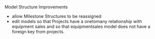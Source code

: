 Model Structure Improvements
+ allow Milestone Structures to be reassigned
+ edit models so that Projects have a onetomany relationship with equipment sales and so that equipmentsales model does not have a foreign key from projects.

